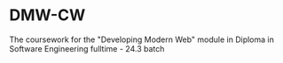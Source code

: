 # DMW-CW
The coursework for the "Developing Modern Web" module in Diploma in Software Engineering fulltime - 24.3 batch
